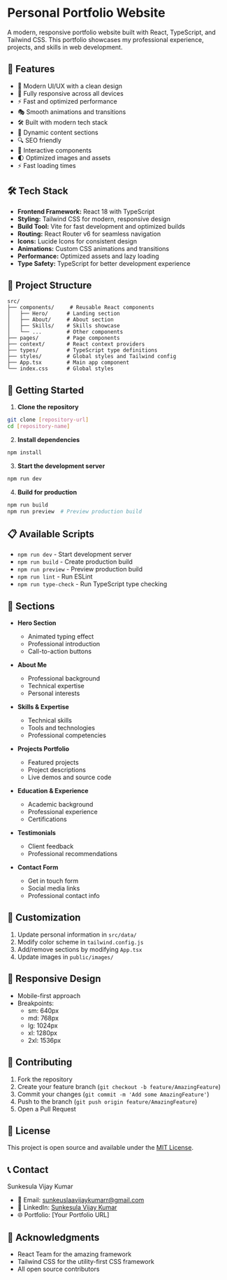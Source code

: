 # Personal Portfolio Website

A modern, responsive portfolio website built with React, TypeScript, and Tailwind CSS. This portfolio showcases my professional experience, projects, and skills in web development.

## 🌟 Features

- 🎨 Modern UI/UX with a clean design
- 📱 Fully responsive across all devices
- ⚡ Fast and optimized performance
- 🎭 Smooth animations and transitions
- 🛠️ Built with modern tech stack
- 📝 Dynamic content sections
- 🔍 SEO friendly
- 🎯 Interactive components
- 🌓 Optimized images and assets
- ⚡ Fast loading times

## 🛠️ Tech Stack

- **Frontend Framework:** React 18 with TypeScript
- **Styling:** Tailwind CSS for modern, responsive design
- **Build Tool:** Vite for fast development and optimized builds
- **Routing:** React Router v6 for seamless navigation
- **Icons:** Lucide Icons for consistent design
- **Animations:** Custom CSS animations and transitions
- **Performance:** Optimized assets and lazy loading
- **Type Safety:** TypeScript for better development experience

## 📁 Project Structure

```
src/
├── components/     # Reusable React components
│   ├── Hero/      # Landing section
│   ├── About/     # About section
│   ├── Skills/    # Skills showcase
│   └── ...        # Other components
├── pages/         # Page components
├── context/       # React context providers
├── types/         # TypeScript type definitions
├── styles/        # Global styles and Tailwind config
├── App.tsx        # Main app component
└── index.css      # Global styles
```

## 🚀 Getting Started

1. **Clone the repository**
```bash
git clone [repository-url]
cd [repository-name]
```

2. **Install dependencies**
```bash
npm install
```

3. **Start the development server**
```bash
npm run dev
```

4. **Build for production**
```bash
npm run build
npm run preview  # Preview production build
```

## 📋 Available Scripts

- `npm run dev` - Start development server
- `npm run build` - Create production build
- `npm run preview` - Preview production build
- `npm run lint` - Run ESLint
- `npm run type-check` - Run TypeScript type checking

## 📑 Sections

- **Hero Section**
  - Animated typing effect
  - Professional introduction
  - Call-to-action buttons

- **About Me**
  - Professional background
  - Technical expertise
  - Personal interests

- **Skills & Expertise**
  - Technical skills
  - Tools and technologies
  - Professional competencies

- **Projects Portfolio**
  - Featured projects
  - Project descriptions
  - Live demos and source code

- **Education & Experience**
  - Academic background
  - Professional experience
  - Certifications

- **Testimonials**
  - Client feedback
  - Professional recommendations

- **Contact Form**
  - Get in touch form
  - Social media links
  - Professional contact info

## 🔧 Customization

1. Update personal information in `src/data/`
2. Modify color scheme in `tailwind.config.js`
3. Add/remove sections by modifying `App.tsx`
4. Update images in `public/images/`

## 📱 Responsive Design

- Mobile-first approach
- Breakpoints:
  - sm: 640px
  - md: 768px
  - lg: 1024px
  - xl: 1280px
  - 2xl: 1536px

## 🤝 Contributing

1. Fork the repository
2. Create your feature branch (`git checkout -b feature/AmazingFeature`)
3. Commit your changes (`git commit -m 'Add some AmazingFeature'`)
4. Push to the branch (`git push origin feature/AmazingFeature`)
5. Open a Pull Request

## 📄 License

This project is open source and available under the [MIT License](LICENSE).

## 📞 Contact

Sunkesula Vijay Kumar
- 📧 Email: sunkeuslaavijaykumarr@gmail.com
- 💼 LinkedIn: [Sunkesula Vijay Kumar](https://www.linkedin.com/in/sunkesulaavijaykumarr)
- 🌐 Portfolio: [Your Portfolio URL]

## 🙏 Acknowledgments

- React Team for the amazing framework
- Tailwind CSS for the utility-first CSS framework
- All open source contributors